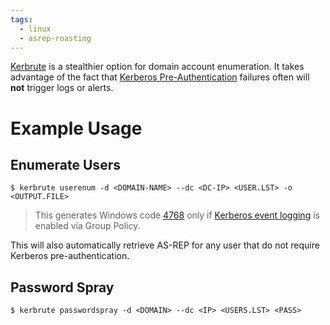 ```yaml
---
tags:
  - linux
  - asrep-roasting
---
```

[Kerbrute](https://github.com/ropnop/kerbrute) is a stealthier option for domain account enumeration. It takes advantage of the fact that [Kerberos Pre-Authentication](https://ldapwiki.com/wiki/Wiki.jsp?page=Kerberos%20Pre-Authentication) failures often will **not** trigger logs or alerts.
# Example Usage
## Enumerate Users
```shell-session
$ kerbrute userenum -d <DOMAIN-NAME> --dc <DC-IP> <USER.LST> -o <OUTPUT.FILE>
```
>This generates Windows code [4768](https://docs.microsoft.com/en-us/windows/security/threat-protection/auditing/event-4768) only if [Kerberos event logging](https://docs.microsoft.com/en-us/troubleshoot/windows-server/identity/enable-kerberos-event-logging) is enabled via Group Policy.

This will also automatically retrieve AS-REP for any user that do not require Kerberos pre-authentication.
## Password Spray
```shell-session
$ kerbrute passwordspray -d <DOMAIN> --dc <IP> <USERS.LST> <PASS>
```
